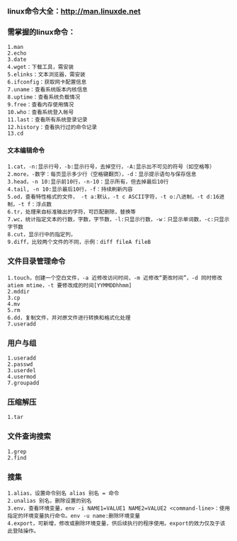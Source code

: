 ### linux命令大全：http://man.linuxde.net

### 需掌握的linux命令：

    1.man
    2.echo
    3.date
    4.wget：下载工具，需安装
    5.elinks：文本浏览器，需安装
    6.ifconfig：获取网卡配置信息
    7.uname：查看系统版本内核信息
    8.uptime：查看系统负载情况
    9.free：查看内存使用情况
    10.who：查看系统登入帐号
    11.last：查看所有系统登录记录
    12.history：查看执行过的命令记录
    13.cd

#### 文本编辑命令
    1.cat，-n:显示行号，-b:显示行号，去掉空行，-A:显示出不可见的符号（如空格等）
    2.more，-数字：每页显示多少行（空格键翻页），-d：显示提示语句与保存信息
    3.head，-n 10:显示前10行，-n-10：显示所有，但去掉最后10行
    4.tail, -n 10:显示最后10行，-f：持续刷新内容
    5.od，查看特性格式的文件， -t a:默认，-t c ASCII字符，-t o:八进制，-t d:16进制，-t f：浮点数
    6.tr，处理来自标准输出的字符，可匹配删除，替换等
    7.wc，统计指定文本的行数，字数，字节数，-l:只显示行数，-w：只显示单词数，-c:只显示字节数
    8.cut，显示行中的指定列，
    9.diff，比较两个文件的不同，示例：diff fileA fileB
### 文件目录管理命令
    1.touch，创建一个空白文件，-a 近修改访问时间，-m 近修改“更改时间”，-d 同时修改 atiem mtime，-t 要修改成的时间[YYMMDDhhmm]
    2.mddir
    3.cp
    4.mv
    5.rm
    6.dd，复制文件，并对原文件进行转换和格式化处理
    7.useradd
### 用户与组
    1.useradd
    2.passwd
    3.userdel
    4.usermod
    7.groupadd
### 压缩解压
    1.tar
### 文件查询搜索
    1.grep
    2.find
    
### 搜集
    1.alias，设置命令别名 alias 别名 = 命令
    2.unalias 别名，删除设置的别名
    3.env，查看环境变量，env -i NAME1=VALUE1 NAME2=VALUE2 <command-line>：使用指定的环境变量执行命令。env -u name:删除环境变量
    4.export，可新增，修改或删除环境变量，供后续执行的程序使用。export的效力仅及于该此登陆操作。
    